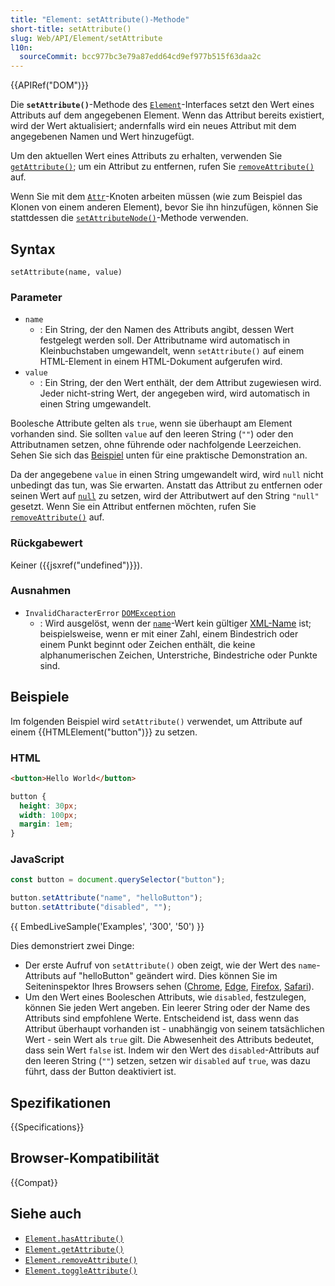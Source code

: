 ```yaml
---
title: "Element: setAttribute()-Methode"
short-title: setAttribute()
slug: Web/API/Element/setAttribute
l10n:
  sourceCommit: bcc977bc3e79a87edd64cd9ef977b515f63daa2c
---
```


{{APIRef("DOM")}}

Die **`setAttribute()`**-Methode des [`Element`](/de/docs/Web/API/Element)-Interfaces setzt den Wert eines Attributs auf dem angegebenen Element. Wenn das Attribut bereits existiert, wird der Wert aktualisiert; andernfalls wird ein neues Attribut mit dem angegebenen Namen und Wert hinzugefügt.

Um den aktuellen Wert eines Attributs zu erhalten, verwenden Sie [`getAttribute()`](/de/docs/Web/API/Element/getAttribute); um ein Attribut zu entfernen, rufen Sie [`removeAttribute()`](/de/docs/Web/API/Element/removeAttribute) auf.

Wenn Sie mit dem [`Attr`](/de/docs/Web/API/Attr)-Knoten arbeiten müssen (wie zum Beispiel das Klonen von einem anderen Element), bevor Sie ihn hinzufügen, können Sie stattdessen die [`setAttributeNode()`](/de/docs/Web/API/Element/setAttributeNode)-Methode verwenden.

## Syntax

```js-nolint
setAttribute(name, value)
```

### Parameter

- `name`
  - : Ein String, der den Namen des Attributs angibt, dessen Wert festgelegt werden soll. Der Attributname wird automatisch in Kleinbuchstaben umgewandelt, wenn `setAttribute()` auf einem HTML-Element in einem HTML-Dokument aufgerufen wird.
- `value`
  - : Ein String, der den Wert enthält, der dem Attribut zugewiesen wird. Jeder nicht-string Wert, der angegeben wird, wird automatisch in einen String umgewandelt.

Boolesche Attribute gelten als `true`, wenn sie überhaupt am Element vorhanden sind. Sie sollten `value` auf den leeren String (`""`) oder den Attributnamen setzen, ohne führende oder nachfolgende Leerzeichen. Sehen Sie sich das [Beispiel](#beispiele) unten für eine praktische Demonstration an.

Da der angegebene `value` in einen String umgewandelt wird, wird `null` nicht unbedingt das tun, was Sie erwarten. Anstatt das Attribut zu entfernen oder seinen Wert auf [`null`](/de/docs/Web/JavaScript/Reference/Operators/null) zu setzen, wird der Attributwert auf den String `"null"` gesetzt. Wenn Sie ein Attribut entfernen möchten, rufen Sie [`removeAttribute()`](/de/docs/Web/API/Element/removeAttribute) auf.

### Rückgabewert

Keiner ({{jsxref("undefined")}}).

### Ausnahmen

- `InvalidCharacterError` [`DOMException`](/de/docs/Web/API/DOMException)
  - : Wird ausgelöst, wenn der [`name`](#name)-Wert kein gültiger [XML-Name](https://www.w3.org/TR/xml/#dt-name) ist; beispielsweise, wenn er mit einer Zahl, einem Bindestrich oder einem Punkt beginnt oder Zeichen enthält, die keine alphanumerischen Zeichen, Unterstriche, Bindestriche oder Punkte sind.

## Beispiele

Im folgenden Beispiel wird `setAttribute()` verwendet, um Attribute auf einem {{HTMLElement("button")}} zu setzen.

### HTML

```html
<button>Hello World</button>
```

```css hidden
button {
  height: 30px;
  width: 100px;
  margin: 1em;
}
```

### JavaScript

```js
const button = document.querySelector("button");

button.setAttribute("name", "helloButton");
button.setAttribute("disabled", "");
```

{{ EmbedLiveSample('Examples', '300', '50') }}

Dies demonstriert zwei Dinge:

- Der erste Aufruf von `setAttribute()` oben zeigt, wie der Wert des `name`-Attributs auf "helloButton" geändert wird.
  Dies können Sie im Seiteninspektor Ihres Browsers sehen ([Chrome](https://developer.chrome.com/docs/devtools/dom/properties/), [Edge](https://learn.microsoft.com/en-us/microsoft-edge/devtools/css/inspect),
  [Firefox](https://firefox-source-docs.mozilla.org/devtools-user/page_inspector/how_to/open_the_inspector/index.html), [Safari](https://support.apple.com/guide/safari-developer/welcome/mac)).
- Um den Wert eines Booleschen Attributs, wie `disabled`, festzulegen, können Sie jeden Wert angeben.
  Ein leerer String oder der Name des Attributs sind empfohlene Werte.
  Entscheidend ist, dass wenn das Attribut überhaupt vorhanden ist - unabhängig von seinem tatsächlichen Wert - sein Wert als `true` gilt.
  Die Abwesenheit des Attributs bedeutet, dass sein Wert `false` ist. Indem wir den Wert des `disabled`-Attributs auf den leeren String (`""`) setzen, setzen wir `disabled` auf `true`, was dazu führt, dass der Button deaktiviert ist.

## Spezifikationen

{{Specifications}}

## Browser-Kompatibilität

{{Compat}}

## Siehe auch

- [`Element.hasAttribute()`](/de/docs/Web/API/Element/hasAttribute)
- [`Element.getAttribute()`](/de/docs/Web/API/Element/getAttribute)
- [`Element.removeAttribute()`](/de/docs/Web/API/Element/removeAttribute)
- [`Element.toggleAttribute()`](/de/docs/Web/API/Element/toggleAttribute)
